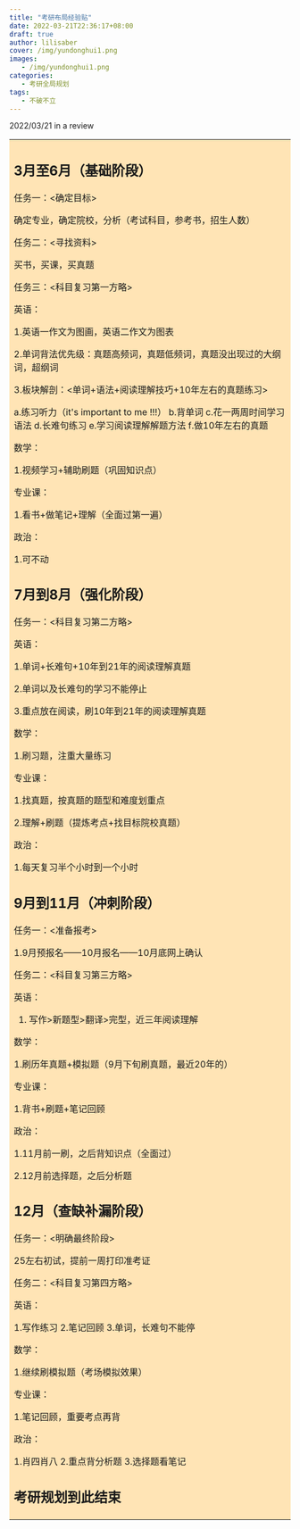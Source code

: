 ```yaml
---
title: "考研布局经验贴"
date: 2022-03-21T22:36:17+08:00
draft: true
author: lilisaber
cover: /img/yundonghui1.png
images:
   - /img/yundonghui1.png
categories:
   - 考研全局规划
tags:
   - 不破不立
---
```


2022/03/21 in a review

<!--more-->

<table><tr><td bgcolor=moccasin>



## 3月至6月（基础阶段）

任务一：<确定目标>

确定专业，确定院校，分析（考试科目，参考书，招生人数）


任务二：<寻找资料>

买书，买课，买真题


任务三：<科目复习第一方略>

英语：

1.英语一作文为图画，英语二作文为图表

2.单词背法优先级：真题高频词，真题低频词，真题没出现过的大纲词，超纲词

3.板块解剖：<单词+语法+阅读理解技巧+10年左右的真题练习>

a.练习听力（it's important to me !!!）
b.背单词
c.花一两周时间学习语法
d.长难句练习
e.学习阅读理解解题方法
f.做10年左右的真题


数学：

1.视频学习+辅助刷题（巩固知识点）


专业课：

1.看书+做笔记+理解（全面过第一遍）

政治：

1.可不动


## 7月到8月（强化阶段）

任务一：<科目复习第二方略>

英语：

1.单词+长难句+10年到21年的阅读理解真题

2.单词以及长难句的学习不能停止

3.重点放在阅读，刷10年到21年的阅读理解真题


数学：

1.刷习题，注重大量练习


专业课：

1.找真题，按真题的题型和难度划重点

2.理解+刷题（提炼考点+找目标院校真题）


政治：

1.每天复习半个小时到一个小时


## 9月到11月（冲刺阶段）

任务一：<准备报考>

1.9月预报名——10月报名——10月底网上确认


任务二：<科目复习第三方略>

英语：

1. 写作>新题型>翻译>完型，近三年阅读理解


数学：

1.刷历年真题+模拟题（9月下旬刷真题，最近20年的）


专业课：

1.背书+刷题+笔记回顾


政治：

1.11月前一刷，之后背知识点（全面过）

2.12月前选择题，之后分析题


## 12月（查缺补漏阶段）

任务一：<明确最终阶段>

25左右初试，提前一周打印准考证


任务二：<科目复习第四方略>

英语：

1.写作练习
2.笔记回顾
3.单词，长难句不能停


数学：

1.继续刷模拟题（考场模拟效果）


专业课：

1.笔记回顾，重要考点再背


政治：

1.肖四肖八
2.重点背分析题
3.选择题看笔记


## 考研规划到此结束  

</td></tr></table>                             
